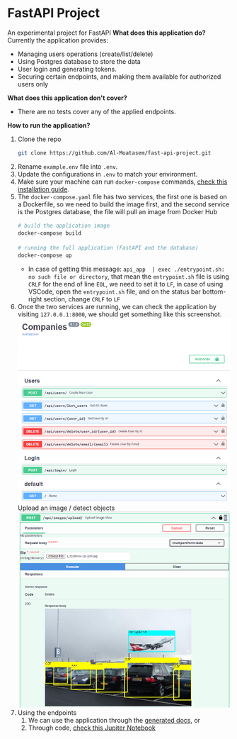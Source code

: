 # FastAPI Project

An experimental project for FastAPI
**What does this application do?**
Currently the application provides:
- Managing users operations (create/list/delete)
- Using Postgres database to store the data
- User login and generating tokens.
- Securing certain endpoints, and making them available for authorized users only


**What does this application don't cover?**
- There are no tests cover any of the applied endpoints.

**How to run the application?**
1. Clone the repo
   ```bash
   git clone https://github.com/Al-Moatasem/fast-api-project.git
   ```
2. Rename `example.env` file into `.env`.
3. Update the configurations in `.env` to match your environment.
4. Make sure your machine can run `docker-compose` commands, [check this installation guide](https://docs.docker.com/compose/install/).
5. The `docker-compose.yaml` file has two services, the first one is based on a Dockerfile, so we need to build the image first, and the second service is the Postgres database, the file will pull an image from Docker Hub
   ```bash
   # build the application image
   docker-compose build

   # running the full application (FastAPI and the database)
   docker-compose up
   ```
   - In case of getting this message: `api_app  | exec ./entrypoint.sh: no such file or directory`, that mean the `entrypoint.sh` file is using `CRLF` for the end of line `EOL`, we need to set it to `LF`, in case of using VSCode, open the `entrypoint.sh` file, and on the status bar bottom-right section, change `CRLF` to `LF`
6. Once the two services are running, we can check the application by visiting `127.0.0.1:8000`, we should get something like this screenshot.
   ![docs preview](./assets/img/application_docs_20230214.png)
   Upload an image / detect objects
   ![docs preview](./assets/img/application_docs_20230222.png)
7. Using the endpoints
   1. We can use the application through the [generated docs](http://127.0.0.1:8000/docs), or
   2. Through code, [check this Jupiter Notebook](./notebooks/calling_api_endpoints.ipynb)
   

